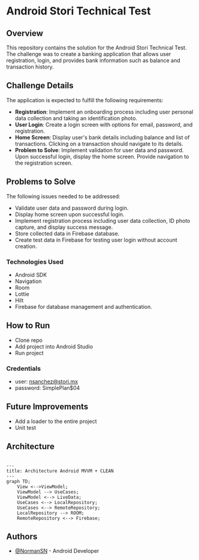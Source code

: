 # Android Stori Technical Test

## Overview
This repository contains the solution for the Android Stori Technical Test. The challenge was to create a banking application that allows user registration, login, and provides bank information such as balance and transaction history.

## Challenge Details
The application is expected to fulfill the following requirements:

- **Registration**: Implement an onboarding process including user personal data collection and taking an identification photo.
- **User Login**: Create a login screen with options for email, password, and registration.
- **Home Screen**: Display user's bank details including balance and list of transactions. Clicking on a transaction should navigate to its details.
- **Problem to Solve**: Implement validation for user data and password. Upon successful login, display the home screen. Provide navigation to the registration screen.

## Problems to Solve
The following issues needed to be addressed:
- Validate user data and password during login.
- Display home screen upon successful login.
- Implement registration process including user data collection, ID photo capture, and display success message.
- Store collected data in Firebase database.
- Create test data in Firebase for testing user login without account creation.

### Technologies Used
- Android SDK
- Navigation
- Room
- Lottie
- Hilt
- Firebase for database management and authentication.

## How to Run
- Clone repo
- Add project into Android Studio
- Run project

### Credentials
- user: nsanchez@stori.mx
- password: SimplePlan$04

## Future Improvements
- Add a loader to the entire project
- Unit test

## Architecture
```mermaid

---
title: Architecture Android MVVM + CLEAN
---
graph TD;
    View <-->ViewModel;
    ViewModel --> UseCases;
    ViewModel <--> LiveData;
    UseCases <--> LocalRepository;
    UseCases <--> RemoteRepository;
    LocalRepository --> ROOM;
    RemoteRepository <--> Firebase;
```

## Authors
- [@NormanSN](https://www.linkedin.com/in/norman-sanchez-nolasco/) - Android Developer
